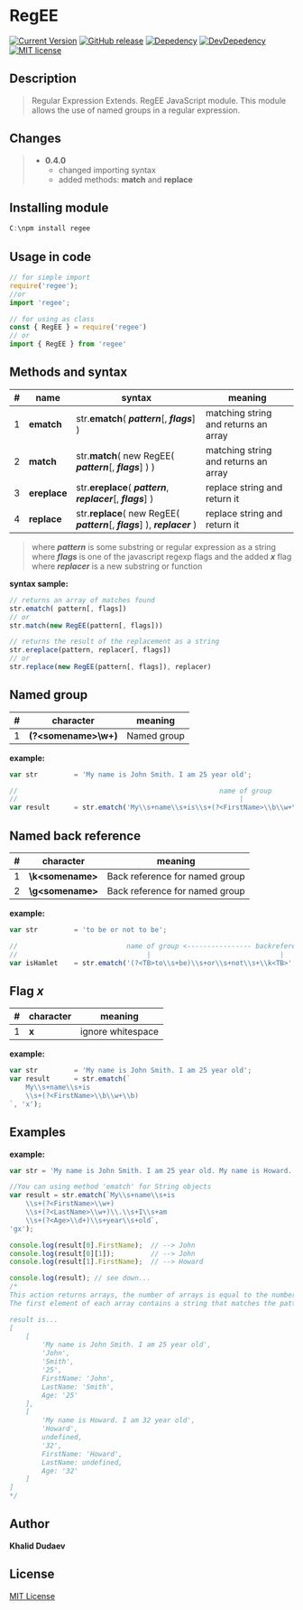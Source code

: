 # RegEE

[![Current Version](https://img.shields.io/badge/version-v0.4.0-orange.svg?style=flat-square)](https://github.com/KhalidDudaev/v/nodejs.regee/releases)
[![GitHub release](https://img.shields.io/github/release/KhalidDudaev/nodejs.regee.svg?style=flat-square&)](https://github.com/KhalidDudaev/nodejs.regee/releases)
[![Depedency](https://img.shields.io/david/KhalidDudaev/nodejs.regee.svg?style=flat-square&)]()
[![DevDepedency](https://img.shields.io/david/dev/KhalidDudaev/nodejs.regee.svg?style=flat-square&)]()
[![MIT license](https://img.shields.io/badge/license-MIT-blue.svg?style=flat-square&)](http://opensource.org/licenses/MIT)

## Description

> Regular Expression Extends. RegEE JavaScript module. This module allows the use of named groups in a regular expression.

## Changes

> - **0.4.0**
>    - changed importing syntax
>    - added methods: **match** and **replace**

## Installing module

```javascript
C:\npm install regee
```

## Usage in code

```javascript
// for simple import
require('regee');
//or
import 'regee';

// for using as class
const { RegEE } = require('regee')
// or
import { RegEE } from 'regee'
```

## Methods and syntax

|#| name | syntax | meaning |
|--|--|--|--|
|1| **ematch**     | str.**ematch**( ***pattern***[, ***flags***] ) | matching string and returns an array|
|2| **match** | str.**match**( new RegEE( ***pattern***[, ***flags***] ) )|matching string  and returns an array |
|3| **ereplace** | str.**ereplace**( ***pattern***, ***replacer***[, ***flags***] )|replace string  and return it |
|4| **replace** | str.**replace**( new RegEE( ***pattern***[, ***flags***] ), ***replacer*** )|replace string and return it |

> where ***pattern*** is some substring or regular expression as a string  
> where ***flags*** is one of the javascript regexp flags and the added ***x*** flag  
> where ***replacer*** is a new substring or function

**syntax sample:**

``` javascript
// returns an array of matches found
str.ematch( pattern[, flags])
// or
str.match(new RegEE(pattern[, flags]))

// returns the result of the replacement as a string
str.ereplace(pattern, replacer[, flags])
// or 
str.replace(new RegEE(pattern[, flags]), replacer)
```


## Named group

|#| character | meaning |
|--|--|--|
|1|**(?\<somename\>\w+)**|Named group|

**example:**

```javascript
var str         = 'My name is John Smith. I am 25 year old';

//                                                  name of group
//                                                       |
var result      = str.ematch('My\\s+name\\s+is\\s+(?<FirstName>\\b\\w+\\b)');
```

## Named back reference

|#| character | meaning |
|--|--|--|
|1|**\k\<somename\>**|Back reference for named group|
|2|**\g\<somename\>**|Back reference for named group|

**example:**

```javascript
var str         = 'to be or not to be';

//                           name of group <---------------- backreference
//                                |                                |
var isHamlet    = str.ematch('(?<TB>to\\s+be)\\s+or\\s+not\\s+\\k<TB>', 'i');
```

## Flag ***x***

|#| character | meaning |
|--|--|--|
|1|**x**| ignore whitespace |

**example:**

```javascript
var str         = 'My name is John Smith. I am 25 year old';
var result      = str.ematch(`
    My\\s+name\\s+is
    \\s+(?<FirstName>\\b\\w+\\b)
`, 'x');
```

## Examples

**example:**

``` javascript
var str = 'My name is John Smith. I am 25 year old. My name is Howard. I am 32 year old.';

//You can using method 'ematch' for String objects
var result = str.ematch(`My\\s+name\\s+is
	\\s+(?<FirstName>\\w+)
	\\s+(?<LastName>\\w+)\\.\\s+I\\s+am
	\\s+(?<Age>\\d+)\\s+year\\s+old`,
'gx');

console.log(result[0].FirstName);  // --> John
console.log(result[0][1]);         // --> John
console.log(result[1].FirstName);  // --> Howard

console.log(result); // see down...
/*
This action returns arrays, the number of arrays is equal to the number of matches.
The first element of each array contains a string that matches the pattern.

result is...
[
    [
        'My name is John Smith. I am 25 year old',
        'John',
        'Smith',
        '25',
        FirstName: 'John',
        LastName: 'Smith',
        Age: '25'
    ],
    [
        'My name is Howard. I am 32 year old',
        'Howard',
        undefined,
        '32',
        FirstName: 'Howard',
        LastName: undefined,
        Age: '32'
    ]
]
*/
```

## Author

**Khalid Dudaev**

## License

[MIT License](https://opensource.org/licenses/MIT)

